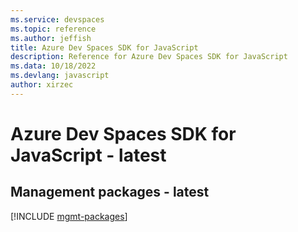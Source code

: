 ```yaml
---
ms.service: devspaces
ms.topic: reference
ms.author: jeffish
title: Azure Dev Spaces SDK for JavaScript
description: Reference for Azure Dev Spaces SDK for JavaScript
ms.data: 10/18/2022
ms.devlang: javascript
author: xirzec
---
```

# Azure Dev Spaces SDK for JavaScript - latest

## Management packages - latest
[!INCLUDE [mgmt-packages](dev-spaces-mgmt-index.md)]